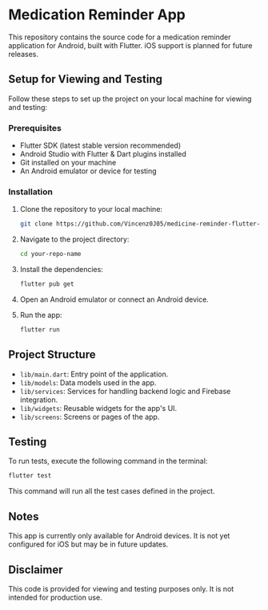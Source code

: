 
# Medication Reminder App

This repository contains the source code for a medication reminder application for Android, built with Flutter. iOS support is planned for future releases.

## Setup for Viewing and Testing

Follow these steps to set up the project on your local machine for viewing and testing:

### Prerequisites

- Flutter SDK (latest stable version recommended)
- Android Studio with Flutter & Dart plugins installed
- Git installed on your machine
- An Android emulator or device for testing

### Installation

1. Clone the repository to your local machine:
   ```sh
   git clone https://github.com/Vincenz0J05/medicine-reminder-flutter-app
   ```

2. Navigate to the project directory:
   ```sh
   cd your-repo-name
   ```

3. Install the dependencies:
   ```sh
   flutter pub get
   ```

4. Open an Android emulator or connect an Android device.

5. Run the app:
   ```sh
   flutter run
   ```

## Project Structure

- `lib/main.dart`: Entry point of the application.
- `lib/models`: Data models used in the app.
- `lib/services`: Services for handling backend logic and Firebase integration.
- `lib/widgets`: Reusable widgets for the app's UI.
- `lib/screens`: Screens or pages of the app.

## Testing

To run tests, execute the following command in the terminal:

```sh
flutter test
```

This command will run all the test cases defined in the project.

## Notes

This app is currently only available for Android devices. It is not yet configured for iOS but may be in future updates.

## Disclaimer

This code is provided for viewing and testing purposes only. It is not intended for production use.
